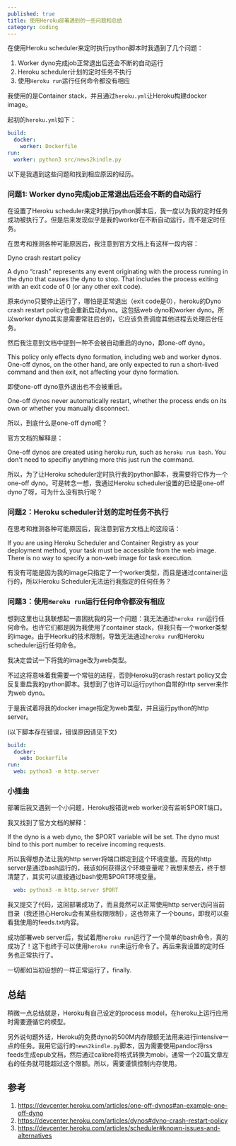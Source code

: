 ```yaml
---
published: true
title: 使用Heroku部署遇到的一些问题和总结
category: coding
---
```

在使用Heroku scheduler来定时执行python脚本时我遇到了几个问题：
1. Worker dyno完成job正常退出后还会不断的自动运行
1. Heroku scheduler计划的定时任务不执行
1. 使用`Heroku run`运行任何命令都没有相应

我使用的是Container stack，并且通过`heroku.yml`让Heroku构建docker image。

起初的`heroku.yml`如下：

```yml
build:
  docker:
    worker: Dockerfile
run:
  worker: python3 src/news2kindle.py
```

以下是我遇到这些问题和找到相应原因的经历。

### 问题1: Worker dyno完成job正常退出后还会不断的自动运行

在设置了Heroku scheduler来定时执行python脚本后，我一度以为我的定时任务成功被执行了。但是后来发现似乎是我的worker在不断自动运行，而不是定时任务。

在思考和推测各种可能原因后，我注意到官方文档上有这样一段内容：

Dyno crash restart policy

A dyno “crash” represents any event originating with the process running in the dyno that causes the dyno to stop. That includes the process exiting with an exit code of 0 (or any other exit code).

原来dyno只要停止运行了，哪怕是正常退出（exit code是0），heroku的Dyno crash restart policy也会重新启动dyno。这包括web dyno和worker dyno。所以worker dyno其实是需要常驻后台的，它应该负责调度其他进程去处理后台任务。

然后我注意到文档中提到一种不会被自动重启的dyno，即one-off dyno。

This policy only effects dyno formation, including web and worker dynos. One-off dynos, on the other hand, are only expected to run a short-lived command and then exit, not affecting your dyno formation.

即使one-off dyno意外退出也不会被重启。

One-off dynos never automatically restart, whether the process ends on its own or whether you manually disconnect.

所以，到底什么是one-off dyno呢？

官方文档的解释是：

One-off dynos are created using heroku run, such as `heroku run bash`. You don't need to specifiy anything more this just run the command.

所以，为了让Heroku scheduler定时执行我的python脚本，我需要将它作为一个one-off dyno。可是转念一想，我通过Heroku scheduler设置的已经是one-off dyno了呀，可为什么没有执行呢？

### 问题2：Heroku scheduler计划的定时任务不执行

在思考和推测各种可能原因后，我注意到官方文档上的这段话：

If you are using Heroku Scheduler and Container Registry as your deployment method, your task must be accessible from the web image. There is no way to specify a non-web image for task execution.

有没有可能是因为我的image只指定了一个worker类型，而且是通过container运行的，所以Heroku Scheduler无法运行我指定的任何任务？

### 问题3：使用`Heroku run`运行任何命令都没有相应

想到这里也让我联想起一直困扰我的另一个问题：我无法通过`heroku run`运行任何命令。也许它们都是因为我使用了container stack，但我只有一个worker类型的image。由于Heorku的技术限制，导致无法通过`heroku run`和Heroku scheduler运行任何命令。

我决定尝试一下将我的image改为web类型。

不过这将意味着我需要一个常驻的进程，否则Heroku的crash restart policy又会反复重启我的python脚本。我想到了也许可以运行python自带的http server来作为web dyno。

于是我试着将我的docker image指定为web类型，并且运行python的http server。

(以下脚本存在错误，错误原因请见下文)
```yml
build:
  docker:
    web: Dockerfile
run:
  web: python3 -m http.server
```

### 小插曲

部署后我又遇到一个小问题，Heroku报错说web worker没有监听$PORT端口。

我又找到了官方文档的解释：

If the dyno is a web dyno, the $PORT variable will be set. The dyno must bind to this port number to receive incoming requests.

所以我得想办法让我的http server将端口绑定到这个环境变量。而我的http server是通过bash运行的，我该如何获得这个环境变量呢？我想来想去，终于想清楚了，其实可以直接通过bash使用$PORT环境变量。

```yml
  web: python3 -m http.server $PORT
```

我又提交了代码，这回部署成功了，而且竟然可以正常使用http server访问当前目录（我还担心Heroku会有某些权限限制），这也带来了一个bouns，即我可以查看我使用的feeds.txt内容。

成功部署web server后，我试着用`heroku run`运行了一个简单的bash命令，真的成功了！这下也终于可以使用`heroku run`来运行命令了。再后来我设置的定时任务也正常执行了。

一切都如当初设想的一样正常运行了，finally.

## 总结

稍微一点总结就是，Heroku有自己设定的process model，在heroku上运行应用时需要遵循它的模型。

另外说句题外话，Heroku的免费dyno的500M内存限额无法用来进行intensive一点的任务。我用它运行的`news2kindle.py`脚本，因为需要使用pandoc将rss feeds生成epub文档，然后通过calibre将格式转换为mobi，通常一个20篇文章左右的任务就可能超过这个限额。所以，需要谨慎控制内存使用。

## 参考

1. https://devcenter.heroku.com/articles/one-off-dynos#an-example-one-off-dyno
1. https://devcenter.heroku.com/articles/dynos#dyno-crash-restart-policy
1. https://devcenter.heroku.com/articles/scheduler#known-issues-and-alternatives
